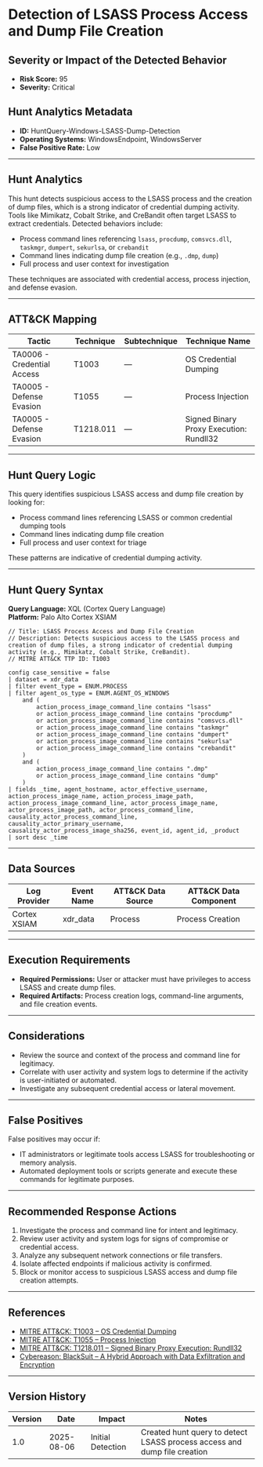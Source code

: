 # Detection of LSASS Process Access and Dump File Creation

## Severity or Impact of the Detected Behavior

- **Risk Score:** 95
- **Severity:** Critical

## Hunt Analytics Metadata

- **ID:** HuntQuery-Windows-LSASS-Dump-Detection
- **Operating Systems:** WindowsEndpoint, WindowsServer
- **False Positive Rate:** Low

---

## Hunt Analytics

This hunt detects suspicious access to the LSASS process and the creation of dump files, which is a strong indicator of credential dumping activity. Tools like Mimikatz, Cobalt Strike, and CreBandit often target LSASS to extract credentials. Detected behaviors include:

- Process command lines referencing `lsass`, `procdump`, `comsvcs.dll`, `taskmgr`, `dumpert`, `sekurlsa`, or `crebandit`
- Command lines indicating dump file creation (e.g., `.dmp`, `dump`)
- Full process and user context for investigation

These techniques are associated with credential access, process injection, and defense evasion.

---

## ATT&CK Mapping

| Tactic                        | Technique   | Subtechnique | Technique Name                                 |
|------------------------------|-------------|--------------|-----------------------------------------------|
| TA0006 - Credential Access   | T1003       | —            | OS Credential Dumping                         |
| TA0005 - Defense Evasion     | T1055       | —            | Process Injection                             |
| TA0005 - Defense Evasion     | T1218.011   | —            | Signed Binary Proxy Execution: Rundll32        |

---

## Hunt Query Logic

This query identifies suspicious LSASS access and dump file creation by looking for:

- Process command lines referencing LSASS or common credential dumping tools
- Command lines indicating dump file creation
- Full process and user context for triage

These patterns are indicative of credential dumping activity.

---

## Hunt Query Syntax

**Query Language:** XQL (Cortex Query Language)  
**Platform:** Palo Alto Cortex XSIAM

```xql
// Title: LSASS Process Access and Dump File Creation
// Description: Detects suspicious access to the LSASS process and creation of dump files, a strong indicator of credential dumping activity (e.g., Mimikatz, Cobalt Strike, CreBandit).
// MITRE ATT&CK TTP ID: T1003

config case_sensitive = false
| dataset = xdr_data
| filter event_type = ENUM.PROCESS
| filter agent_os_type = ENUM.AGENT_OS_WINDOWS
    and (
        action_process_image_command_line contains "lsass"
        or action_process_image_command_line contains "procdump"
        or action_process_image_command_line contains "comsvcs.dll"
        or action_process_image_command_line contains "taskmgr"
        or action_process_image_command_line contains "dumpert"
        or action_process_image_command_line contains "sekurlsa"
        or action_process_image_command_line contains "crebandit"
    )
    and (
        action_process_image_command_line contains ".dmp"
        or action_process_image_command_line contains "dump"
    )
| fields _time, agent_hostname, actor_effective_username, action_process_image_name, action_process_image_path, action_process_image_command_line, actor_process_image_name, actor_process_image_path, actor_process_command_line, causality_actor_process_command_line, causality_actor_primary_username, causality_actor_process_image_sha256, event_id, agent_id, _product
| sort desc _time
```

---

## Data Sources

| Log Provider   | Event Name   | ATT&CK Data Source  | ATT&CK Data Component  |
|----------------|--------------|---------------------|------------------------|
| Cortex XSIAM   | xdr_data     | Process             | Process Creation       |

---

## Execution Requirements

- **Required Permissions:** User or attacker must have privileges to access LSASS and create dump files.
- **Required Artifacts:** Process creation logs, command-line arguments, and file creation events.

---

## Considerations

- Review the source and context of the process and command line for legitimacy.
- Correlate with user activity and system logs to determine if the activity is user-initiated or automated.
- Investigate any subsequent credential access or lateral movement.

---

## False Positives

False positives may occur if:

- IT administrators or legitimate tools access LSASS for troubleshooting or memory analysis.
- Automated deployment tools or scripts generate and execute these commands for legitimate purposes.

---

## Recommended Response Actions

1. Investigate the process and command line for intent and legitimacy.
2. Review user activity and system logs for signs of compromise or credential access.
3. Analyze any subsequent network connections or file transfers.
4. Isolate affected endpoints if malicious activity is confirmed.
5. Block or monitor access to suspicious LSASS access and dump file creation attempts.

---

## References

- [MITRE ATT&CK: T1003 – OS Credential Dumping](https://attack.mitre.org/techniques/T1003/)
- [MITRE ATT&CK: T1055 – Process Injection](https://attack.mitre.org/techniques/T1055/)
- [MITRE ATT&CK: T1218.011 – Signed Binary Proxy Execution: Rundll32](https://attack.mitre.org/techniques/T1218/011/)
- [Cybereason: BlackSuit – A Hybrid Approach with Data Exfiltration and Encryption](https://www.cybereason.com/blog/blacksuit-data-exfil)

---

## Version History

| Version | Date       | Impact            | Notes                                                                                      |
|---------|------------|-------------------|--------------------------------------------------------------------------------------------|
| 1.0     | 2025-08-06 | Initial Detection | Created hunt query to detect LSASS process access and dump file creation                   |
